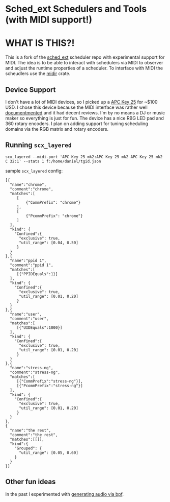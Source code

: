 # Sched_ext Schedulers and Tools (with MIDI support!)

# WHAT IS THIS?!
This is a fork of the [sched_ext](https://github.com/sched-ext/scx) scheduler
repo with experimental support for MIDI. The idea is to be able to interact
with schedulers via MIDI to observer and adjust the runtime properties of a
scheduler. To interface with MIDI the scheudlers use the [midir](https://github.com/Boddlnagg/midir/tree/master) crate.


## Device Support
I don't have a lot of MIDI devices, so I picked up a [APC Key 25](https://www.akaipro.com/apc-key-25-mkii) 
for ~$100 USD. I chose this device because the MIDI interface was rather well
[documentmented](https://cdn.inmusicbrands.com/akai/attachments/APC%20Key%2025%20mk2%20-%20Communication%20Protocol%20-%20v1.1.pdf)
and it had decent reviews. I'm by no means a DJ or music maker so everything is
just for fun. The device has a nice RBG LED pad and 360 rotary encoders. I plan
on adding support for tuning scheduling domains via the RGB matrix and rotary
encoders.


## Running `scx_layered`

```
scx_layered --midi-port 'APC Key 25 mk2:APC Key 25 mk2 APC Key 25 mk2 C 32:1' --stats 1 f:/home/daniel/tgid.json
```
sample `scx_layered` config:
```
[{
  "name":"chrome",
  "comment":"chrome",
  "matches":[
     [
	     {"CommPrefix": "chrome"}
     ],
     [
	     {"PcommPrefix": "chrome"}
     ]
  ],
  "kind": {
    "Confined":{
      "exclusive": true,
      "util_range": [0.04, 0.50]
     }
  }
},{
  "name":"ppid 1",
  "comment":"ppid 1",
  "matches":[
     [{"PPIDEquals":1}]
  ],
  "kind": {
    "Confined":{
      "exclusive": true,
      "util_range": [0.01, 0.20]
     }
  }
},{
  "name":"user",
  "comment":"user",
  "matches":[
     [{"UIDEquals":1000}]
  ],
  "kind": {
    "Confined":{
      "exclusive": true,
      "util_range": [0.01, 0.20]
     }
  }
},{
  "name":"stress-ng",
  "comment":"stress-ng",
  "matches":[
     [{"CommPrefix":"stress-ng"}],
     [{"PcommPrefix":"stress-ng"}]
  ],
  "kind": {
    "Confined":{
      "exclusive": true,
      "util_range": [0.01, 0.20]
     }
  }
},
{
  "name":"the rest",
  "comment":"the rest",
  "matches":[[]],
  "kind":{
    "Grouped": {
      "util_range": [0.05, 0.60]
    }
  }
}]
```

## Other fun ideas
In the past I experimented with [generating audio via bpf](https://github.com/hodgesds/bpftune). 

